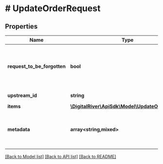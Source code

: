 # # UpdateOrderRequest

## Properties

Name | Type | Description | Notes
------------ | ------------- | ------------- | -------------
**request_to_be_forgotten** | **bool** | If &lt;code&gt;true&lt;/code&gt;, indicates the user who placed the order has requested this order be forgotten. | [optional] [default to false]
**upstream_id** | **string** | The upstream identifier. | [optional]
**items** | [**\DigitalRiver\ApiSdk\Model\UpdateOrderItems[]**](UpdateOrderItems.md) |  | [optional]
**metadata** | **array<string,mixed>** | Key-value pairs used to store additional data. Value can be string, boolean or integer types. | [optional]

[[Back to Model list]](../../README.md#models) [[Back to API list]](../../README.md#endpoints) [[Back to README]](../../README.md)
